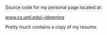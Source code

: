 Source code for my personal page located at:

www.cs.uml.edu/~jdowning

Pretty much contains a copy of my resume.
